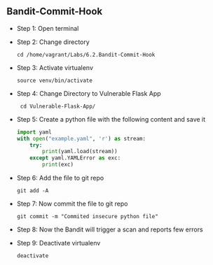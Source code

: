 ## Bandit-Commit-Hook
* Step 1: Open terminal
* Step 2: Change directory

	 `cd /home/vagrant/Labs/6.2.Bandit-Commit-Hook`
* Step 3: Activate virtualenv
	
	`source venv/bin/activate`	
	
* Step 4:	Change Directory to Vulnerable Flask App

	` cd Vulnerable-Flask-App/`
	
* Step 5: Create a python file with the following content and save it 
	
	```python
	import yaml
	with open("example.yaml", 'r') as stream:
    	try:
        	print(yaml.load(stream))
    	except yaml.YAMLError as exc:
        	print(exc)
    ```
    
* Step 6: Add the file to git repo
	
	`git add -A`
* Step 7: Now commit the file to git repo
	
	`git commit -m "Commited insecure python file"`
	
* Step 8: Now the Bandit will trigger a scan and reports few errors
* Step 9: Deactivate virtualenv
	
	`deactivate`		
	

